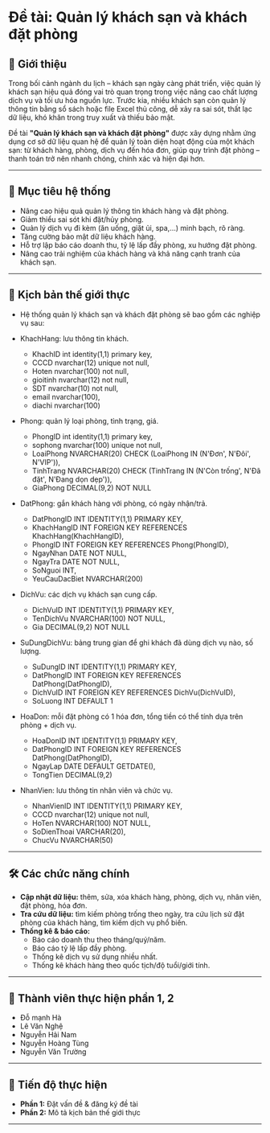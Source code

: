 # Đề tài: Quản lý khách sạn và khách đặt phòng

## 📌 Giới thiệu

Trong bối cảnh ngành du lịch – khách sạn ngày càng phát triển, việc quản lý khách sạn hiệu quả đóng vai trò quan trọng trong việc nâng cao chất lượng dịch vụ và tối ưu hóa nguồn lực. Trước kia, nhiều khách sạn còn quản lý thông tin bằng sổ sách hoặc file Excel thủ công, dễ xảy ra sai sót, thất lạc dữ liệu, khó khăn trong truy xuất và thiếu bảo mật.  

Đề tài **"Quản lý khách sạn và khách đặt phòng"** được xây dựng nhằm ứng dụng cơ sở dữ liệu quan hệ để quản lý toàn diện hoạt động của một khách sạn: từ khách hàng, phòng, dịch vụ đến hóa đơn, giúp quy trình đặt phòng – thanh toán trở nên nhanh chóng, chính xác và hiện đại hơn.

---

## 🎯 Mục tiêu hệ thống

- Nâng cao hiệu quả quản lý thông tin khách hàng và đặt phòng.
- Giảm thiểu sai sót khi đặt/hủy phòng.
- Quản lý dịch vụ đi kèm (ăn uống, giặt ủi, spa,…) minh bạch, rõ ràng.
- Tăng cường bảo mật dữ liệu khách hàng.
- Hỗ trợ lập báo cáo doanh thu, tỷ lệ lấp đầy phòng, xu hướng đặt phòng.
- Nâng cao trải nghiệm của khách hàng và khả năng cạnh tranh của khách sạn.

---

## 🏨 Kịch bản thế giới thực

- Hệ thống quản lý khách sạn và khách đặt phòng sẽ bao gồm các nghiệp vụ sau:
- KhachHang: lưu thông tin khách.
  - KhachID int identity(1,1) primary key,
  - CCCD nvarchar(12) unique not null,
  - Hoten nvarchar(100) not null,
  - gioitinh nvarchar(12) not null,
  - SDT nvarchar(10) not null,
  - email nvarchar(100),
  - diachi nvarchar(100)
  
- Phong: quản lý loại phòng, tình trạng, giá.
  - PhongID int identity(1,1) primary key,
  - sophong nvarchar(100) unique not null,
  - LoaiPhong NVARCHAR(20) CHECK (LoaiPhong IN (N'Đơn', N'Đôi', N'VIP')),
  - TinhTrang NVARCHAR(20) CHECK (TinhTrang IN (N'Còn trống', N'Đã đặt', N'Đang dọn dẹp')),
  - GiaPhong DECIMAL(9,2) NOT NULL
  
- DatPhong: gắn khách hàng với phòng, có ngày nhận/trả.
  - DatPhongID INT IDENTITY(1,1) PRIMARY KEY,
  - KhachHangID INT FOREIGN KEY REFERENCES KhachHang(KhachHangID),
  - PhongID INT FOREIGN KEY REFERENCES Phong(PhongID),
  - NgayNhan DATE NOT NULL,
  - NgayTra DATE NOT NULL,
  - SoNguoi INT,
  - YeuCauDacBiet NVARCHAR(200)
  
- DichVu: các dịch vụ khách sạn cung cấp.
  - DichVuID INT IDENTITY(1,1) PRIMARY KEY,
  - TenDichVu NVARCHAR(100) NOT NULL,
  - Gia DECIMAL(9,2) NOT NULL
  
- SuDungDichVu: bảng trung gian để ghi khách đã dùng dịch vụ nào, số lượng.
  - SuDungID INT IDENTITY(1,1) PRIMARY KEY,
  - DatPhongID INT FOREIGN KEY REFERENCES DatPhong(DatPhongID),
  - DichVuID INT FOREIGN KEY REFERENCES DichVu(DichVuID),
  - SoLuong INT DEFAULT 1
  
- HoaDon: mỗi đặt phòng có 1 hóa đơn, tổng tiền có thể tính dựa trên phòng + dịch vụ.
  - HoaDonID INT IDENTITY(1,1) PRIMARY KEY,
  - DatPhongID INT FOREIGN KEY REFERENCES DatPhong(DatPhongID),
  - NgayLap DATE DEFAULT GETDATE(),
  - TongTien DECIMAL(9,2)
  
- NhanVien: lưu thông tin nhân viên và chức vụ.
  - NhanVienID INT IDENTITY(1,1) PRIMARY KEY,
  - CCCD nvarchar(12) unique not null,
  - HoTen NVARCHAR(100) NOT NULL,
  - SoDienThoai VARCHAR(20),
  - ChucVu NVARCHAR(50)
---

## 🛠️ Các chức năng chính

- **Cập nhật dữ liệu:** thêm, sửa, xóa khách hàng, phòng, dịch vụ, nhân viên, đặt phòng, hóa đơn.
- **Tra cứu dữ liệu:** tìm kiếm phòng trống theo ngày, tra cứu lịch sử đặt phòng của khách hàng, tìm kiếm dịch vụ phổ biến.
- **Thống kê & báo cáo:**
  - Báo cáo doanh thu theo tháng/quý/năm.
  - Báo cáo tỷ lệ lấp đầy phòng.
  - Thống kê dịch vụ sử dụng nhiều nhất.
  - Thống kê khách hàng theo quốc tịch/độ tuổi/giới tính.

---

## 👥 Thành viên thực hiện phần 1, 2

- Đỗ mạnh Hà
- Lê Văn Nghệ
- Nguyễn Hải Nam
- Nguyễn Hoàng Tùng
- Nguyễn Văn Trường

---

## 📅 Tiến độ thực hiện

- **Phần 1:** Đặt vấn đề & đăng ký đề tài  
- **Phần 2:** Mô tả kịch bản thế giới thực  
---
